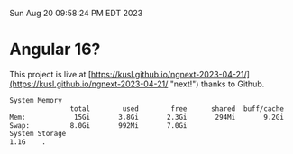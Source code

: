 Sun Aug 20 09:58:24 PM EDT 2023

# Angular 16?


This project is live at [https://kusl.github.io/ngnext-2023-04-21/](https://kusl.github.io/ngnext-2023-04-21/ "next!") thanks to Github.

```bash
System Memory
               total        used        free      shared  buff/cache   available
Mem:            15Gi       3.8Gi       2.3Gi       294Mi       9.2Gi        10Gi
Swap:          8.0Gi       992Mi       7.0Gi
System Storage
1.1G	.
```
